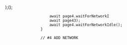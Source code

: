 );();
                        
                        await page4.waitForNetworkI
                        await page43);
                        await page4.waitForNetworkIdle();
                    }

                    // #4 ADD NETWORK 
